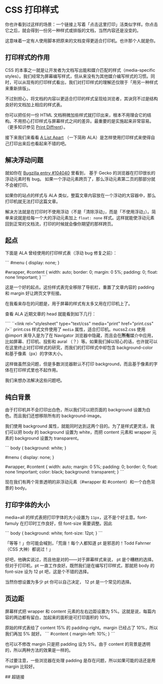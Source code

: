 # CSS 打印样式

你也许看到过这样的场景：一个链接上写着「点击这里打印」活类似字样。你点击它之后，就会得到一份另一种样式或排版的文档，当然内容还是没变的。

这意味着一定有人使用脚本把原来的文档变得更适合打印机。也许那个人就是你。

## 打印样式的作用

CSS 的本事之一就是让开发者为文档写出能和媒介匹配的样式（media-specific styles）。我们经常为屏幕编写样式，但从来没有为其他媒介编写样式的习惯。同时，可以从现有的打印样式看出，我们对打印样式的理解还仅限于「用另一种样式来重新排版」。

不过别担心，将文档的内容以更适合打印的样式呈现给浏览者，其诀窍不过是结构良好的文档加上相应的样式表。

你可以把任何一份 HTML 文档稍微加些样式就打印出来，根本不用理会它的结构。不用担心打印样式与屏幕样式之间的差异。最重要的是实施起来非常容易。（更多知识参见 [Print Diffrent][1]）。

接下来我们来看看 [A List Apart][2] （一下简称 ALA）是怎样使用打印样式来使得自己打印出来后也看起来不错的吧。

## 解决浮动问题

就如你在 [Bugzilla entry #104040][3] 里看到， 基于 Gecko 的浏览器在打印很长的浮动元素时有 bug。 如果一个浮动元素跨页了，那么浮动元素第二页的那部分就不会被打印。

如果你的站点的样式与 ALA 类似，整篇文章内容放在一个浮动的大容器中，那么打印机就无法打印这篇文章。

解决方法就是在打印时不使用浮动（不是「清除浮动」，而是「不使用浮动」）。简单来说就是给每一个大的浮动元素加上 `float: none` 样式。这样就能使浮动元素回到正常的文档流，打印的时候就会像你期望的那样跨页。

## 起点

下面是 ALA 曾经使用的打印样式表（浮动 bug 修复之前）：

\`\`\`
 \#menu {
 display: none;
 }
 
 \#wrapper, #content {
 width: auto;
 border: 0;
 margin: 0 5%;
 padding: 0;
 float: none !important;
 }
\`\`\`

这是一个好的起点。这份样式表完全移除了导航栏，重置了文章内容的 padding 和 margin 好让跨页文字衔接。

在我看来存在的问题是，用于屏幕的样式有太多又用在打印机上了。

查看 ALA 近期文章的 head 就能看到如下几行：

\`\`<style type="text/css" media="all">
   @import "nucss2.css";</style>\`\`
\`\`\<link rel="stylesheet"
   type="text/css"
   media="print" href="print.css" /\>\`\`
print.css 样式文件使用了 `media` 属性，适合打印机。nucss2.css 使用 @import 来导入是为了在 Navigator 浏览器中隐藏，而且会在**所有**媒介中应用，比如屏幕、打印机、投影和 aural （？）等。如果我们掉以轻心的话，也许就可以在这里终止对打印样式的研究，而我们的打印样式中却包含 background-color 和基于像素（px）的字体大小。

这样做虽然没问题，但是多数浏览器默认不打印 background，而且基于像素的字体在打印样式里也不起作用。

我们来想办法解决这些问题吧。

## 纯白背景

由于打印机并不会打印出白色，所以我们可以把页面的 background 设置为白色。而且我们还想移除所有的 background-image。

我们使用 background 属性，就能同时达到这两个目的。为了是样式更灵活，我们可以把 body 的 background 设置为 white，而把 content 元素和 wrapper 元素的 background 设置为 transparent。

\`\`\`
 body {
   background: white;
 }
 
 \#menu {
   display: none;
 }
 
 \#wrapper, #content {
   width: auto; 
   margin: 0 5%;
   padding: 0; 
   border: 0;
   float: none !important;
   color: black; 
   background: transparent;
 }
 \`\`\`
 
现在我们有两个背景透明的非浮动元素（#wrapper 和 #content）和一个白色背景的 body。
 
## 打印字体的大小
 
media=all 的样式表把打印字体的大小设置为 `11px`，这不是个好主意。font-famuly 在打印时工作良好，但 font-size 需要调整。因此

\`\`\`
 body {
   background: white;
   font-size: 12pt;
 }
\`\`\`

「等等！」你可能会喊到，「荒唐！每个人都知道 pt 是邪恶的！Todd Fahrner（CSS 大神）都说过！」

好吧，他确实说过，而且他是对的——对于屏幕样式来说， pt 是个糟糕的选择。但对于打印机，pt 一直工作良好。既然我们是在编写打印样式，那就把 body 的 font-size 设为 12 pt 吧，这是个不错的选择。

当然你想设置为多少 pt 你可以自己决定， 12 pt 是一个常见的选择。

## 页边距

屏幕样式把 wrapper 和 content 元素的左右边距设置为 5%。这就是说，每篇内容的两边都有留白，加起来的面积是可打印面积的 10%。

原始的样式表给了 content 15% 的 padding-right。margin 已经占了 10%，所以我们再加 5% 就好。
\`\`\`
 \#content {
   margin-left: 10%;
 }
\`\`\`

 也可以不修改 margin 只是把 padding 设为 5%。由于 content 的背景是透明的，所以两种方法的效果是一样的。
 
 不过要注意，一些浏览器在处理 padding 是存在问题，所以如果可能的话还是用 margin 比较好。
 
 \#\# 超链接
 

[1]:	http://www.meyerweb.com/eric/articles/webrev/200001.html
[2]:	http://alistapart.com/article/goingtoprint/
[3]:	https://bugzilla.mozilla.org/show_bug.cgi?id=104040